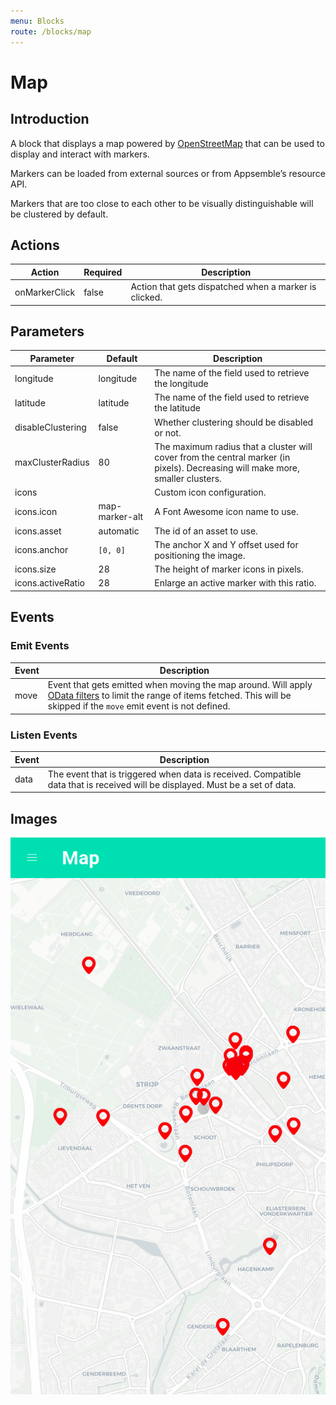 ```yaml
---
menu: Blocks
route: /blocks/map
---
```


# Map

## Introduction

A block that displays a map powered by [OpenStreetMap](https://www.openstreetmap.org/about) that can
be used to display and interact with markers.

Markers can be loaded from external sources or from Appsemble’s resource API.

Markers that are too close to each other to be visually distinguishable will be clustered by
default.

## Actions

| Action        | Required | Description                                           |
| ------------- | -------- | ----------------------------------------------------- |
| onMarkerClick | false    | Action that gets dispatched when a marker is clicked. |

## Parameters

| Parameter         | Default        | Description                                                                                                                    |
| ----------------- | -------------- | ------------------------------------------------------------------------------------------------------------------------------ |
| longitude         | longitude      | The name of the field used to retrieve the longitude                                                                           |
| latitude          | latitude       | The name of the field used to retrieve the latitude                                                                            |
| disableClustering | false          | Whether clustering should be disabled or not.                                                                                  |
| maxClusterRadius  | 80             | The maximum radius that a cluster will cover from the central marker (in pixels). Decreasing will make more, smaller clusters. |
| icons             |                | Custom icon configuration.                                                                                                     |
| icons.icon        | map-marker-alt | A Font Awesome icon name to use.                                                                                               |
| icons.asset       | automatic      | The id of an asset to use.                                                                                                     |
| icons.anchor      | `[0, 0]`       | The anchor X and Y offset used for positioning the image.                                                                      |
| icons.size        | 28             | The height of marker icons in pixels.                                                                                          |
| icons.activeRatio | 28             | Enlarge an active marker with this ratio.                                                                                      |

## Events

### Emit Events

| Event | Description                                                                                                                                                                                               |
| ----- | --------------------------------------------------------------------------------------------------------------------------------------------------------------------------------------------------------- |
| move  | Event that gets emitted when moving the map around. Will apply [OData filters](https://www.odata.org/) to limit the range of items fetched. This will be skipped if the `move` emit event is not defined. |

### Listen Events

| Event | Description                                                                                                                   |
| ----- | ----------------------------------------------------------------------------------------------------------------------------- |
| data  | The event that is triggered when data is received. Compatible data that is received will be displayed. Must be a set of data. |

## Images

<span class="screenshot"></span>

![Map screenshot](../images/map.png)

